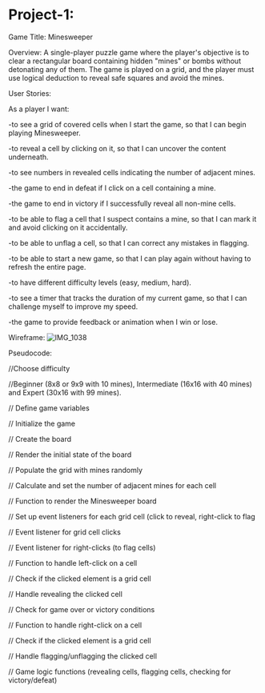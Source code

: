 # Project-1:
Game Title: Minesweeper

Overview:
A single-player puzzle game where the player's objective is to clear a rectangular board 
containing hidden "mines" or bombs without detonating any of them. The game is played on a grid, and the player must 
use logical deduction to reveal safe squares and avoid the mines.

User Stories:

As a player I want:

-to see a grid of covered cells when I start the game, so that I can begin playing Minesweeper.

-to reveal a cell by clicking on it, so that I can uncover the content underneath.

-to see numbers in revealed cells indicating the number of adjacent mines. 

-the game to end in defeat if I click on a cell containing a mine.

-the game to end in victory if I successfully reveal all non-mine cells.

-to be able to flag a cell that I suspect contains a mine, so that I can mark it and avoid clicking on it accidentally.

-to be able to unflag a cell, so that I can correct any mistakes in flagging.

-to be able to start a new game, so that I can play again without having to refresh the entire page.

-to have different difficulty levels (easy, medium, hard).

-to see a timer that tracks the duration of my current game, so that I can challenge myself to improve my speed.

-the game to provide feedback or animation when I win or lose.

Wireframe:
![IMG_1038](https://github.com/Jbuckley3/Project-1/assets/121533653/3e419acb-c3ec-499f-8c3e-b3b032f7cb0a)

Pseudocode:

//Choose difficulty

//Beginner (8x8 or 9x9 with 10 mines), Intermediate (16x16 with 40 mines) and Expert (30x16 with 99 mines).

// Define game variables

// Initialize the game

// Create the board

// Render the initial state of the board

// Populate the grid with mines randomly

// Calculate and set the number of adjacent mines for each cell

// Function to render the Minesweeper board

// Set up event listeners for each grid cell (click to reveal, right-click to flag

// Event listener for grid cell clicks

// Event listener for right-clicks (to flag cells)

// Function to handle left-click on a cell

  // Check if the clicked element is a grid cell
    
  // Handle revealing the clicked cell
    
  // Check for game over or victory conditions

// Function to handle right-click on a cell

  // Check if the clicked element is a grid cell
    
  // Handle flagging/unflagging the clicked cell
   

// Game logic functions (revealing cells, flagging cells, checking for victory/defeat)

